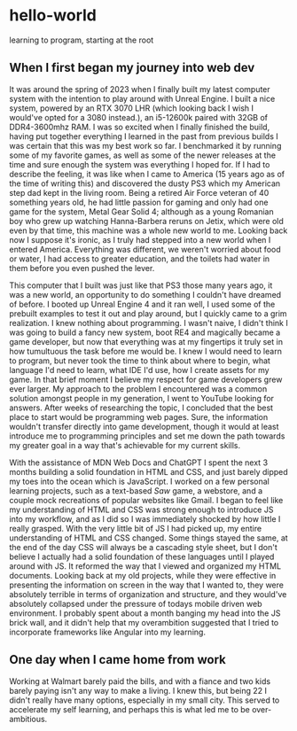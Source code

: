 # hello-world
learning to program, starting at the root
## When I first began my journey into web dev
It was around the spring of 2023 when I finally built my latest computer system with the intention to play around with Unreal Engine. I built a nice system, powered by an RTX 3070 LHR (which looking back I wish I would've opted for a 3080 instead.), an i5-12600k paired with 32GB of DDR4-3600mhz RAM. I was so excited when I finally finished the build, having put together everything I learned in the past from previous builds I was certain that this was my best work so far. I benchmarked it by running some of my favorite games, as well as some of the newer releases at the time and sure enough the system was everything I hoped for. If I had to describe the feeling, it was like when I came to America (15 years ago as of the time of writing this) and discovered the dusty PS3 which my American step dad kept in the living room. Being a retired Air Force veteran of 40 something years old, he had little passion for gaming and only had one game for the system, Metal Gear Solid 4; although as a young Romanian boy who grew up watching Hanna-Barbera reruns on Jetix, which were old even by that time, this machine was a whole new world to me. Looking back now I suppose it's ironic, as I truly had stepped into a new world when I entered America. Everything was different, we weren't worried about food or water, I had access to greater education, and the toilets had water in them before you even pushed the lever.

This computer that I built was just like that PS3 those many years ago, it was a new world, an opportunity to do something I couldn't have dreamed of before. I booted up Unreal Engine 4 and it ran well, I used some of the prebuilt examples to test it out and play around, but I quickly came to a grim realization. I knew nothing about programming. I wasn't naive, I didn't think I was going to build a fancy new system, boot RE4 and magically became a game developer, but now that everything was at my fingertips it truly set in how tumultuous the task before me would be. I knew I would need to learn to program, but never took the time to think about where to begin, what language I'd need to learn, what IDE I'd use, how I create assets for my game. In that brief moment I believe my respect for game developers grew ever larger. My approach to the problem I encountered was a common solution amongst people in my generation, I went to YouTube looking for answers. After weeks of researching the topic, I concluded that the best place to start would be programming web pages. Sure, the information wouldn't transfer directly into game development, though it would at least introduce me to programming principles and set me down the path towards my greater goal in a way that's achievable for my current skills.

With the assistance of MDN Web Docs and ChatGPT I spent the next 3 months building a solid foundation in HTML and CSS, and just barely dipped my toes into the ocean which is JavaScript. I worked on a few personal learning projects, such as a text-based *Saw* game, a webstore, and a couple mock recreations of popular websites like Gmail. I began to feel like my understanding of HTML and CSS was strong enough to introduce JS into my workflow, and as I did so I was immediately shocked by how little I really grasped. With the very little bit of JS I had picked up, my entire understanding of HTML and CSS changed. Some things stayed the same, at the end of the day CSS will always be a cascading style sheet, but I don't believe I actually had a solid foundation of these languages until I played around with JS. It reformed the way that I viewed and organized my HTML documents. Looking back at my old projects, while they were effective in presenting the information on screen in the way that I wanted to, they were absolutely terrible in terms of organization and structure, and they would've absolutely collapsed under the pressure of todays mobile driven web environment. I probably spent about a month banging my head into the JS brick wall, and it didn't help that my overambition suggested that I tried to incorporate frameworks like Angular into my learning.

## One day when I came home from work
Working at Walmart barely paid the bills, and with a fiance and two kids barely paying isn't any way to make a living. I knew this, but being 22 I didn't really have many options, especially in my small city. This served to accelerate my self learning, and perhaps this is what led me to be over-ambitious.
